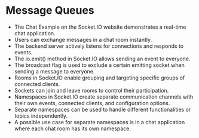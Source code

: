 # Message Queues

- The Chat Example on the Socket.IO website demonstrates a real-time chat application.
- Users can exchange messages in a chat room instantly.
- The backend server actively listens for connections and responds to events.
- The io.emit() method in Socket.IO allows sending an event to everyone.
- The broadcast flag is used to exclude a certain emitting socket when sending a message to everyone.
- Rooms in Socket.IO enable grouping and targeting specific groups of connected clients.
- Sockets can join and leave rooms to control their participation.
- Namespaces in Socket.IO create separate communication channels with their own events, connected clients, and configuration options.
- Separate namespaces can be used to handle different functionalities or topics independently.
- A possible use case for separate namespaces is in a chat application where each chat room has its own namespace.
